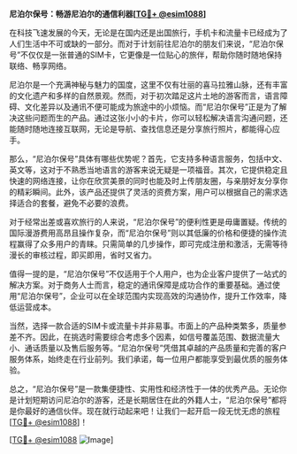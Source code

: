 **尼泊尔保号：畅游尼泊尔的通信利器[[TG💪+ @esim1088](https://t.me/s/esim1088)]**

在科技飞速发展的今天，无论是在国内还是出国旅行，手机卡和流量卡已经成为了人们生活中不可或缺的一部分。而对于计划前往尼泊尔的朋友们来说，“尼泊尔保号”不仅仅是一张普通的SIM卡，它更像是一位贴心的旅伴，帮助你随时随地保持联络、畅享网络。

尼泊尔是一个充满神秘与魅力的国度，这里不仅有壮丽的喜马拉雅山脉，还有丰富的文化遗产和多样的自然景观。然而，对于初次踏足这片土地的游客而言，语言障碍、文化差异以及通讯不便可能成为旅途中的小烦恼。而“尼泊尔保号”正是为了解决这些问题而生的产品。通过这张小小的卡片，你可以轻松解决语言沟通问题，还能随时随地连接互联网，无论是导航、查找信息还是分享旅行照片，都能得心应手。

那么，“尼泊尔保号”具体有哪些优势呢？首先，它支持多种语言服务，包括中文、英文等，这对于不熟悉当地语言的游客来说无疑是一项福音。其次，它提供稳定且快速的网络连接，让你在欣赏美景的同时也能及时上传朋友圈，与亲朋好友分享你的精彩瞬间。此外，该产品还提供了灵活的资费方案，用户可以根据自己的需求选择适合的套餐，避免不必要的浪费。

对于经常出差或喜欢旅行的人来说，“尼泊尔保号”的便利性更是毋庸置疑。传统的国际漫游费用高昂且操作复杂，而“尼泊尔保号”则以其低廉的价格和便捷的操作流程赢得了众多用户的青睐。只需简单的几步操作，即可完成注册和激活，无需等待漫长的审核过程，即买即用，省时又省力。

值得一提的是，“尼泊尔保号”不仅适用于个人用户，也为企业客户提供了一站式的解决方案。对于商务人士而言，稳定的通讯保障是成功合作的重要基础。通过使用“尼泊尔保号”，企业可以在全球范围内实现高效的沟通协作，提升工作效率，降低运营成本。

当然，选择一款合适的SIM卡或流量卡并非易事。市面上的产品种类繁多，质量参差不齐。因此，在挑选时需要综合考虑多个因素，如信号覆盖范围、数据流量大小、通话质量以及售后服务等。“尼泊尔保号”凭借其卓越的产品质量和完善的客户服务体系，始终走在行业前列。我们承诺，每一位用户都能享受到最优质的服务体验。

总之，“尼泊尔保号”是一款集便捷性、实用性和经济性于一体的优秀产品。无论你是计划短期访问尼泊尔的游客，还是长期居住在此的外籍人士，“尼泊尔保号”都将是你最好的通信伙伴。现在就行动起来吧！让我们一起开启一段无忧无虑的旅程[[TG💪+ @esim1088](https://t.me/s/esim1088)]！

[[TG💪+ @esim1088](https://t.me/s/esim1088) ![Image](https://i.postimg.cc/4NQfJmqS/Snipaste-2025-05-13-00-14-12.png)]